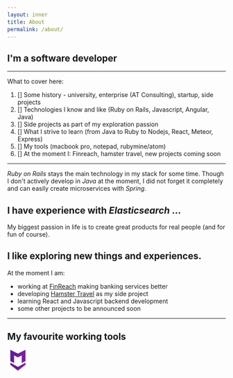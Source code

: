 ```yaml
---
layout: inner
title: About
permalink: /about/
---
```


## I'm a software developer
---

What to cover here:

1. [] Some history - university, enterprise (AT Consulting), startup, side projects
2. [] Technologies I know and like (Ruby on Rails, Javascript, Angular, Java)
3. [] Side projects as part of my exploration passion
4. [] What I strive to learn (from Java to Ruby to Nodejs, React, Meteor, Express)
5. [] My tools (macbook pro, notepad, rubymine/atom)
6. [] At the moment I: Finreach, hamster travel, new projects coming soon
---

*Ruby on Rails* stays the main technology in my stack for some time. Though I don't actively develop in *Java*
at the moment, I did not forget it completely and can easily create microservices with *Spring*.

I have experience with *Elasticsearch* ...
---
My biggest passion in life is to create great products for real people (and for fun of course).

I like exploring new things and experiences.
---

At the moment I am:

- working at [FinReach](http://finreach.de) making banking services better
- developing [Hamster Travel](http://hamster.travel) as my side project
- learning React and Javascript backend development
- some other projects to be announced soon

---
## My favourite working tools

![table photo](https://github.com/adam-p/markdown-here/raw/master/src/common/images/icon48.png "Logo Title Text 1")
